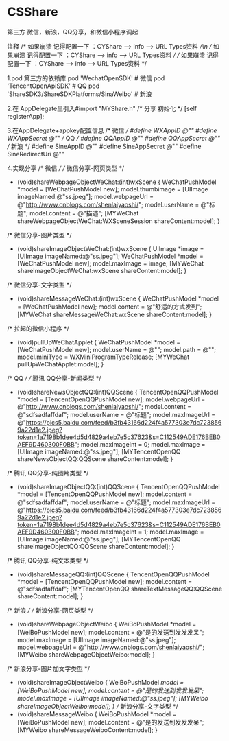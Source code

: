 # CSShare
第三方 微信，新浪，QQ分享，和微信小程序调起

注释
/* 如果崩溃 记得配置一下 ：CYShare --> info --> URL Types资料 */\n
/* 如果崩溃 记得配置一下 ：CYShare --> info --> URL Types资料 */
/* 如果崩溃 记得配置一下 ：CYShare --> info --> URL Types资料 */


1.pod 第三方的依赖库
  pod 'WechatOpenSDK'  # 微信
  pod 'TencentOpenApiSDK'  # QQ
  pod 'ShareSDK3/ShareSDKPlatforms/SinaWeibo' # 新浪
  
2.在 AppDelegate里引入#import "MYShare.h"
/* 分享 初始化 */
   [self registerApp];

3.在AppDelegate+appkey配置信息
/* 微信 */
#define WXAppID            @""
#define WXAppSecret        @""
/* QQ */
#define QQAppID            @""
#define QQAppSecret        @""
/* 新浪 */
#define SineAppID          @""
#define SineAppSecret      @""
#define SineRedirectUri    @""

4.实现分享
/* 微信 */
/* 微信分享-网页类型 */
- (void)shareWebpageObjectWeChat:(int)wxScene
{
    WeChatPushModel *model = [WeChatPushModel new];
    model.thumbimage = [UIImage imageNamed:@"ss.jpeg"];
    model.webpageUrl = @"http://www.cnblogs.com/shenlaiyaoshi/";
    model.userName = @"标题";
    model.content = @"描述";
    [MYWeChat shareWebpageObjectWeChat:WXSceneSession shareContent:model];
}

/* 微信分享-图片类型 */
- (void)shareImageObjectWeChat:(int)wxScene
{
    UIImage *image = [UIImage imageNamed:@"ss.jpeg"];
    WeChatPushModel *model = [WeChatPushModel new];
    model.maxImage = image;
    [MYWeChat shareImageObjectWeChat:wxScene shareContent:model];
}

/* 微信分享-文字类型 */
- (void)shareMessageWeChat:(int)wxScene
{
    WeChatPushModel *model = [WeChatPushModel new];
    model.content = @"舒适的方式发到";
    [MYWeChat shareMessageWeChat:wxScene shareContent:model];
}

/* 拉起的微信小程序 */
- (void)pullUpWeChatApplet
{
    WeChatPushModel *model = [WeChatPushModel new];
    model.userName = @"";
    model.path = @"";
    model.miniType = WXMiniProgramTypeRelease;
    [MYWeChat pullUpWeChatApplet:model];
}


/* QQ */
/* 腾讯 QQ分享-新闻类型 */
- (void)shareNewsObjectQQ:(int)QQScene
{
    TencentOpenQQPushModel *model = [TencentOpenQQPushModel new];
    model.webpageUrl = @"http://www.cnblogs.com/shenlaiyaoshi/";
    model.content = @"sdfsadfaffdaf";
    model.userName = @"标题";
    model.maxImageUrl = @"https://pics5.baidu.com/feed/b3fb43166d224f4a577303e7dc7238569a22d1e2.jpeg?token=1a7198b1dee4d5d4829a4eb7e5c37623&s=C112549ADE176BEB0AEF9D460300F0BB";
    model.maxImageInt = 0;
    model.maxImage = [UIImage imageNamed:@"ss.jpeg"];
    [MYTencentOpenQQ shareNewsObjectQQ:QQScene shareContent:model];
}

/* 腾讯 QQ分享-纯图片类型 */
- (void)shareImageObjectQQ:(int)QQScene
{
    TencentOpenQQPushModel *model = [TencentOpenQQPushModel new];
    model.content = @"sdfsadfaffdaf";
    model.userName = @"标题";
    model.maxImageUrl = @"https://pics5.baidu.com/feed/b3fb43166d224f4a577303e7dc7238569a22d1e2.jpeg?token=1a7198b1dee4d5d4829a4eb7e5c37623&s=C112549ADE176BEB0AEF9D460300F0BB";
    model.maxImageInt = 1;
    model.maxImage = [UIImage imageNamed:@"ss.jpeg"];
    [MYTencentOpenQQ shareImageObjectQQ:QQScene shareContent:model];
}

/* 腾讯 QQ分享-纯文本类型 */
- (void)shareMessageQQ:(int)QQScene
{
    TencentOpenQQPushModel *model = [TencentOpenQQPushModel new];
    model.content = @"sdfsadfaffdaf";
    [MYTencentOpenQQ shareTextMessageQQ:QQScene shareContent:model];
}


/* 新浪 */
/* 新浪分享-网页类型 */
- (void)shareWebpageObjectWeibo
{
    WeiBoPushModel *model = [WeiBoPushModel new];
    model.content = @"是的发送到发发发呆";
    model.maxImage = [UIImage imageNamed:@"ss.jpeg"];
    model.webpageUrl = @"http://www.cnblogs.com/shenlaiyaoshi/";
    [MYWeibo shareWebpageObjectWeibo:model];
}

/* 新浪分享-图片加文字类型 */
- (void)shareImageObjectWeibo
{
    WeiBoPushModel *model = [WeiBoPushModel new];
    model.content = @"是的发送到发发发呆";
    model.maxImage = [UIImage imageNamed:@"ss.jpeg"];
    [MYWeibo shareImageObjectWeibo:model];
}
/* 新浪分享-文字类型 */
- (void)shareMessageWeibo
{
    WeiBoPushModel *model = [WeiBoPushModel new];
    model.content = @"是的发送到发发发呆";
    [MYWeibo shareMessageWeiboContent:model];
}

